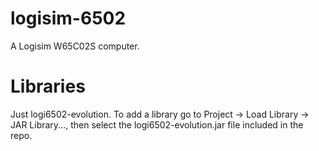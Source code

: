 # logisim-6502
A Logisim W65C02S computer.
# Libraries
Just logi6502-evolution.
To add a library go to Project -> Load Library -> JAR Library..., then select the logi6502-evolution.jar file included in the repo.
